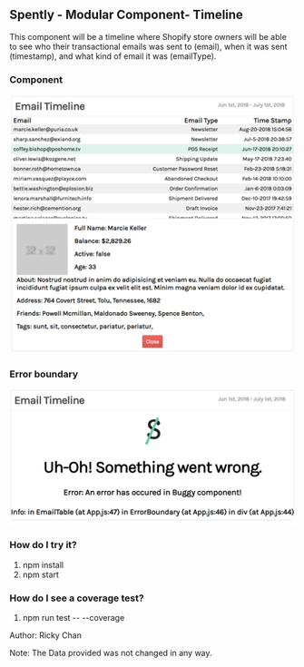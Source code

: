## Spently - Modular Component- Timeline

This component will be a timeline where Shopify store owners will be able to see who their transactional emails was sent to (email), when it was sent (timestamp), and what kind of email it was (emailType).

### Component
![This is the registration page](https://github.com/rickysychan/spently-timeline/blob/master/src/imgs/component.png)

### Error boundary

![This is the registration page](https://github.com/rickysychan/spently-timeline/blob/master/src/imgs/errorBoudnary.png)

### How do I try it?

1) npm install
2) npm start

### How do I see a coverage test?

1) npm run test -- --coverage

Author: Ricky Chan

Note: The Data provided was not changed in any way.
